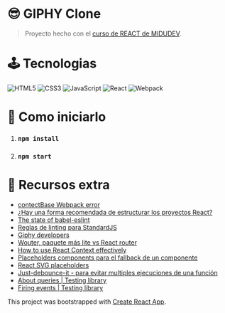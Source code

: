 # 😎&nbsp;GIPHY Clone

> Proyecto hecho con el [curso de REACT de MIDUDEV](https://www.youtube.com/watch?v=T_j60n1zgu0&list=PLV8x_i1fqBw0B008sQn79YxCjkHJU84pC). 

# 🕹&nbsp;Tecnologias

![HTML5](https://img.shields.io/badge/HTML5-E34F26?style=for-the-badge&logo=html5&logoColor=white)
![CSS3](https://img.shields.io/badge/CSS3-1572B6?style=for-the-badge&logo=css3&logoColor=white)
![JavaScript](https://img.shields.io/badge/JavaScript-323330?style=for-the-badge&logo=javascript&logoColor=F7DF1E)
![React](https://img.shields.io/badge/React-20232A?style=for-the-badge&logo=react&logoColor=61DAFB)
![Webpack](https://img.shields.io/badge/WebPack-8DD6F9?style=for-the-badge&logo=webpack&logoColor=blue)

# 🎲&nbsp;Como iniciarlo

1. ### `npm install`
2. ### `npm start`

# 💎&nbsp;Recursos extra
- [contectBase Webpack error](https://gist.github.com/johnrichardrinehart/c8ec6ab1e60f39fc3b8dc738db649ec0#gistcomment-3671457)
- [¿Hay una forma recomendada de estructurar los proyectos React?](https://es.reactjs.org/docs/faq-structure.html)
- [The state of babel-eslint](https://babeljs.io/blog/2020/07/13/the-state-of-babel-eslint)
- [Reglas de linting para StandardJS](https://standardjs.com/rules.html)
- [Giphy developers](https://developers.giphy.com/docs/sdk)
- [Wouter, paquete más lite vs React router](https://github.com/molefrog/wouter)
- [How to use React Context effectively](https://kentcdodds.com/blog/how-to-use-react-context-effectively)
- [Placeholders components para el fallback de un componente](https://skeletonreact.com/)
- [React SVG placeholders](https://www.google.com/search?q=react+sgv+placeholders&oq=react+sgv+placeholders&aqs=chrome..69i57.6024j0j1&sourceid=chrome&ie=UTF-8)
- [Just-debounce-it - para evitar multiples ejecuciones de una función](https://github.com/angus-c/just#just-debounce-it)
- [About queries | Testing library](https://testing-library.com/docs/queries/about)
- [Firing events | Testing library](https://testing-library.com/docs/dom-testing-library/api-events)

This project was bootstrapped with [Create React App](https://github.com/facebook/create-react-app).

